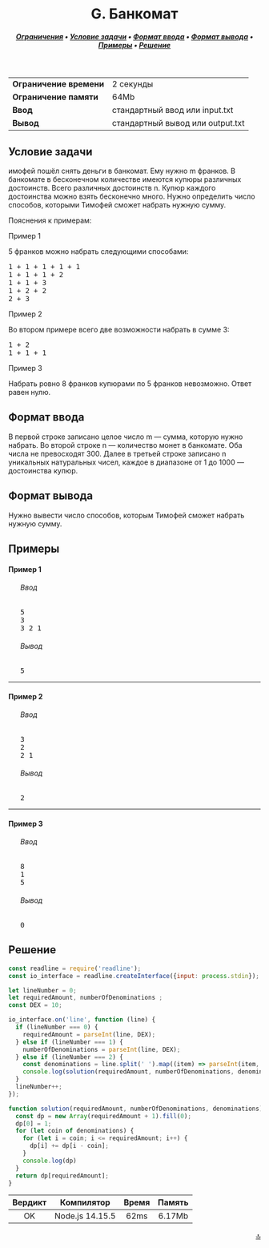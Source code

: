 <h1 align="center">G. Банкомат</h1>

<h5 align="center">
<a href="#limits">Ограничения</a>
•
<a href="#task">Условие задачи</a>
•
<a href="#input">Формат ввода</a>
•
<a href="#output">Формат вывода</a>
•
<a href="#examples">Примеры</a>
•
<a href="#solution">Решение</a>
</h5>

<br>

<table id="limits">
<tbody>
<tr>
<td>
<b>Ограничение времени</b>
</td>
<td>
2 секунды
</td>
</tr>
<tr>
<td>
<b>Ограничение памяти</b>
</td>
<td>
64Mb
</td>
</tr>
<tr>
<td>
<b>Ввод</b>
</td>
<td>
стандартный ввод или input.txt
</td>
</tr>
<tr>
<td>
<b>Вывод</b>
</td>
<td>
стандартный вывод или output.txt
</td>
</tr>
</tbody>
</table>

<h2 id="task">Условие задачи</h2>

имофей пошёл снять деньги в банкомат. Ему нужно m франков. В банкомате в бесконечном количестве имеются купюры различных достоинств. Всего различных достоинств n. Купюр каждого достоинства можно взять бесконечно много. Нужно определить число способов, которыми Тимофей сможет набрать нужную сумму.

Пояснения к примерам:

Пример 1

5 франков можно набрать следующими способами:
<pre>
1 + 1 + 1 + 1 + 1
1 + 1 + 1 + 2
1 + 1 + 3
1 + 2 + 2
2 + 3
</pre>
Пример 2

Во втором примере всего две возможности набрать в сумме 3:
<pre>
1 + 2
1 + 1 + 1
</pre>

Пример 3

Набрать ровно 8 франков купюрами по 5 франков невозможно. Ответ равен нулю.

<h2 id="input">Формат ввода</h2>

В первой строке записано целое число m — сумма, которую нужно набрать. Во второй строке n — количество монет в банкомате. Оба числа не превосходят 300. Далее в третьей строке записано n уникальных натуральных чисел, каждое в диапазоне от 1 до 1000 –– достоинства купюр.

<h2 id="output">Формат вывода</h2>

Нужно вывести число способов, которым Тимофей сможет набрать нужную сумму.

<h2 id="examples">Примеры</h2>

<h4>Пример 1</h4>
<ul>
<h6>Ввод</h6>
<pre>
5
3
3 2 1
</pre>

<h6>Вывод</h6>
<pre>
5
</pre>
</ul>

<hr>

<h4>Пример 2</h4>
<ul>
<h6>Ввод</h6>
<pre>
3
2
2 1
</pre>

<h6>Вывод</h6>
<pre>
2
</pre>
</ul>

<hr>

<h4>Пример 3</h4>
<ul>
<h6>Ввод</h6>
<pre>
8
1
5
</pre>

<h6>Вывод</h6>
<pre>
0
</pre>
</ul>

<h2 id="solution">Решение</h2>

```javascript
const readline = require('readline');
const io_interface = readline.createInterface({input: process.stdin});

let lineNumber = 0;
let requiredAmount, numberOfDenominations ;
const DEX = 10;

io_interface.on('line', function (line) {
  if (lineNumber === 0) {
    requiredAmount = parseInt(line, DEX);
  } else if (lineNumber === 1) {
    numberOfDenominations = parseInt(line, DEX);
  } else if (lineNumber === 2) {
    const denominations = line.split(' ').map((item) => parseInt(item, 10));
    console.log(solution(requiredAmount, numberOfDenominations, denominations));
  }
  lineNumber++;
});

function solution(requiredAmount, numberOfDenominations, denominations) {
  const dp = new Array(requiredAmount + 1).fill(0);
  dp[0] = 1;
  for (let coin of denominations) {
    for (let i = coin; i <= requiredAmount; i++) {
      dp[i] += dp[i - coin];
    }
    console.log(dp)
  }
  return dp[requiredAmount];
}
```
<table>
  <thead>
    <tr>
      <th>Вердикт</th>
      <th>Компилятор</th>
      <th>Время</th>
      <th>Память</th>
    </tr>
  </thead>
  <tbody>
<tr align="center">
<td>OK</td>
<td>Node.js 14.15.5</td>
<td>62ms</td>
<td>6.17Mb</td>
</tr>
  </tbody>
</table>

<p width="100%" align="right"><a href="#">🔝</a></p>